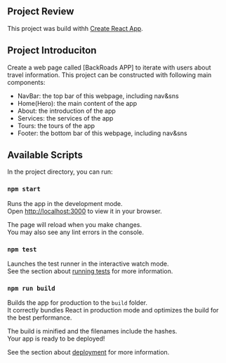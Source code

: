 ## Project Review

This project was build withh [Create React App](https://github.com/facebook/create-react-app).

## Project Introduciton
Create a web page called [BackRoads APP] to iterate with users about travel information.
This project can be constructed with following main components:
 - NavBar: the top bar of this webpage, including nav&sns
 - Home(Hero): the main content of the app
 - About: the introduction of the app
 - Services: the services of the app
 - Tours: the tours of the app
 - Footer: the bottom bar of this webpage, including nav&sns

## Available Scripts

In the project directory, you can run:

### `npm start`

Runs the app in the development mode.\
Open [http://localhost:3000](http://localhost:3000) to view it in your browser.

The page will reload when you make changes.\
You may also see any lint errors in the console.

### `npm test`

Launches the test runner in the interactive watch mode.\
See the section about [running tests](https://facebook.github.io/create-react-app/docs/running-tests) for more information.

### `npm run build`

Builds the app for production to the `build` folder.\
It correctly bundles React in production mode and optimizes the build for the best performance.

The build is minified and the filenames include the hashes.\
Your app is ready to be deployed!

See the section about [deployment](https://facebook.github.io/create-react-app/docs/deployment) for more information.
